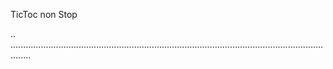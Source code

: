 TicToc non Stop

..
....................................................................................................................................